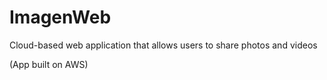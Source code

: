 # ImagenWeb
Cloud-based web application that allows users to share photos and videos

(App built on AWS)
